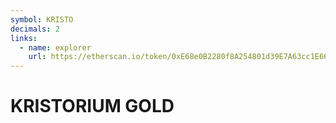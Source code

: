 ```yaml
---
symbol: KRISTO
decimals: 2
links:
  - name: explorer
    url: https://etherscan.io/token/0xE68e0B2280f8A254801d39E7A63cc1E66521AAae
---
```


# KRISTORIUM GOLD
